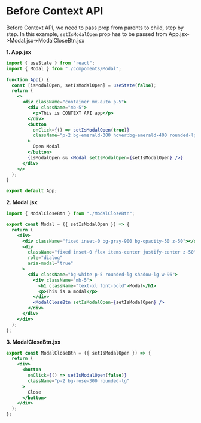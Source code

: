 # Before Context API
Before Context API, we need to pass prop from parents to child, step by step.
In this example, ```setIsModalOpen``` prop has to be passed from App.jsx->Modal.jsx->ModalCloseBtn.jsx

**1. App.jsx**
```jsx
import { useState } from "react";
import { Modal } from "./components/Modal";

function App() {
  const [isModalOpen, setIsModalOpen] = useState(false);
  return (
    <>
      <div className="container mx-auto p-5">
        <div className="mb-5">
          <p>This is CONTEXT API app</p>
        </div>
        <button
          onClick={() => setIsModalOpen(true)}
          className="p-2 bg-emerald-300 hover:bg-emerald-400 rounded-lg"
        >
          Open Modal
        </button>
        {isModalOpen && <Modal setIsModalOpen={setIsModalOpen} />}
      </div>
    </>
  );
}

export default App;
```

**2. Modal.jsx**
```jsx
import { ModalCloseBtn } from "./ModalCloseBtn";

export const Modal = ({ setIsModalOpen }) => {
  return (
    <div>
      <div className="fixed inset-0 bg-gray-900 bg-opacity-50 z-50"></div>
      <div
        className="fixed inset-0 flex items-center justify-center z-50"
        role="dialog"
        aria-modal="true"
      >
        <div className="bg-white p-5 rounded-lg shadow-lg w-96">
          <div className="mb-5">
            <h1 className="text-xl font-bold">Modal</h1>
            <p>This is a modal</p>
          </div>
          <ModalCloseBtn setIsModalOpen={setIsModalOpen} />
        </div>
      </div>
    </div>
  );
};
```

**3. ModalCloseBtn.jsx**
```jsx
export const ModalCloseBtn = ({ setIsModalOpen }) => {
  return (
    <div>
      <button
        onClick={() => setIsModalOpen(false)}
        className="p-2 bg-rose-300 rounded-lg"
      >
        Close
      </button>
    </div>
  );
};
```
